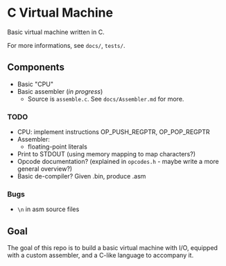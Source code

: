 # C Virtual Machine

Basic virtual machine written in C.

For more informations, see `docs/`, `tests/`.

## Components
- Basic "CPU"
- Basic assembler (*in progress*)
  - Source is `assemble.c`. See `docs/Assembler.md` for more.

### TODO
- CPU: implement instructions OP_PUSH_REGPTR, OP_POP_REGPTR
- Assembler:
  - floating-point literals
- Print to STDOUT (using memory mapping to map characters?)
- Opcode documentation? (explained in `opcodes.h` - maybe write a more general overview?)
- Basic de-compiler? Given .bin, produce .asm

### Bugs
- `\n` in asm source files

## Goal
The goal of this repo is to build a basic virtual machine with I/O, equipped with a custom assembler, and a C-like language to accompany it.
